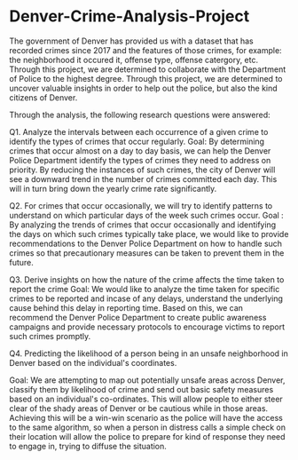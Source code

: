 # Denver-Crime-Analysis-Project
The government of Denver has provided us with a dataset that has recorded crimes since 2017 and the features of those crimes, for example: the neighborhood it occured it, offense type, offense catergory, etc. Through this project, we are determined to collaborate with the Department of Police to the highest degree. Through this project, we are determined to uncover valuable insights in order to help out the police, but also the kind citizens of Denver. 

Through the analysis, the following research questions were answered:

Q1. Analyze the intervals between each occurrence of a given crime to identify the types of crimes that occur regularly.
Goal: By determining crimes that occur almost on a day to day basis, we can help the Denver Police Department identify the types of crimes they need to address on priority. By reducing the instances of such crimes, the city of Denver will see a downward trend in the number of crimes committed each day. This will in turn bring down the yearly crime rate significantly.

Q2. For crimes that occur occasionally, we will try to identify patterns to understand on which particular days of the week such crimes occur.
Goal : By analyzing the trends of crimes that occur occasionally and identifying the days on which such crimes typically take place, we would like to provide recommendations to the Denver Police Department on how to handle such crimes so that precautionary measures can be taken to prevent them in the future.

Q3. Derive insights on how the nature of the crime affects the time taken to report the crime
Goal: We would like to analyze the time taken for specific crimes to be reported and incase of any delays, understand the underlying cause behind this delay in reporting time. Based on this, we can recommend the Denver Police Department to create public awareness campaigns and provide necessary protocols to encourage victims to report such crimes promptly.

Q4. Predicting the likelihood of a person being in an unsafe neighborhood in Denver based on the individual's coordinates.

Goal: We are attempting to map out potentially unsafe areas across Denver, classify them by likelihood of crime and send out basic safety measures based on an individual's co-ordinates. This will allow people to either steer clear of the shady areas of Denver or be cautious while in those areas. Achieving this will be a win-win scenario as the police will have the access to the same algorithm, so when a person in distress calls a simple check on their location will allow the police to prepare for kind of response they need to engage in, trying to diffuse the situation.
